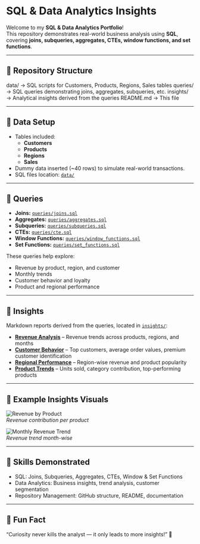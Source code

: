 # SQL & Data Analytics Insights

Welcome to my **SQL & Data Analytics Portfolio**!  
This repository demonstrates real-world business analysis using **SQL**, covering **joins, subqueries, aggregates, CTEs, window functions, and set functions**.

---

## 🔹 Repository Structure

data/ → SQL scripts for Customers, Products, Regions, Sales tables
queries/ → SQL queries demonstrating joins, aggregates, subqueries, etc.
insights/ → Analytical insights derived from the queries
README.md → This file


---

## 🔹 Data Setup

- Tables included:
  - **Customers**
  - **Products**
  - **Regions**
  - **Sales**
- Dummy data inserted (~40 rows) to simulate real-world transactions.
- SQL files location: [`data/`](data/)

---

## 🔹 Queries

- **Joins:** [`queries/joins.sql`](queries/joins.sql)  
- **Aggregates:** [`queries/aggregates.sql`](queries/aggregates.sql)  
- **Subqueries:** [`queries/subqueries.sql`](queries/subqueries.sql)  
- **CTEs:** [`queries/cte.sql`](queries/cte.sql)  
- **Window Functions:** [`queries/window_functions.sql`](queries/window_functions.sql)  
- **Set Functions:** [`queries/set_functions.sql`](queries/set_functions.sql)  

These queries help explore:
- Revenue by product, region, and customer  
- Monthly trends  
- Customer behavior and loyalty  
- Product and regional performance  

---

## 🔹 Insights

Markdown reports derived from the queries, located in [`insights/`](insights/):

- **[Revenue Analysis](insights/revenue_analysis.md)** – Revenue trends across products, regions, and months  
- **[Customer Behavior](insights/customer_behavior.md)** – Top customers, average order values, premium customer identification  
- **[Regional Performance](insights/regional_performance.md)** – Region-wise revenue and product popularity  
- **[Product Trends](insights/product_trends.md)** – Units sold, category contribution, top-performing products  

---

## 🔹 Example Insights Visuals

![Revenue by Product](images/revenue_by_product.png)  
*Revenue contribution per product*  

![Monthly Revenue Trend](images/monthly_revenue.png)  
*Revenue trend month-wise*  

---

## 🔹 Skills Demonstrated

- SQL: Joins, Subqueries, Aggregates, CTEs, Window & Set Functions  
- Data Analytics: Business insights, trend analysis, customer segmentation  
- Repository Management: GitHub structure, README, documentation  

---

## 🔹 Fun Fact

“Curiosity never kills the analyst — it only leads to more insights!” 🚀
